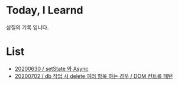# Today, I Learnd
삽질의 기록 입니다.
# List
* [20200630 / setState 와 Async](https://github.com/msl9204/TIL/blob/master/React/20200630.md)  
* [20200702 / db 작업 시 delete 여러 항목 하는 경우 / DOM 컨트롤 패턴](https://github.com/msl9204/TIL/blob/master/React/20200701.md)
